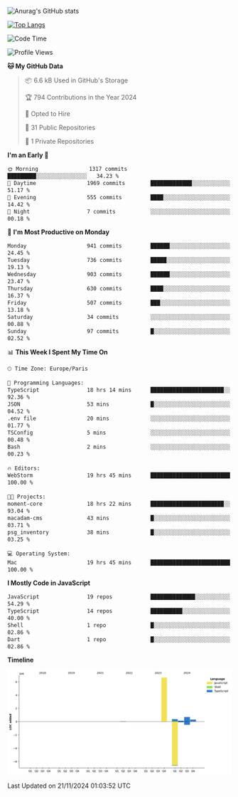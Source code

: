 ![Anurag's GitHub stats](https://github-readme-stats.vercel.app/api?username=sufiane&theme=dark&show_icons=true&count_private=true)


[![Top Langs](https://github-readme-stats.vercel.app/api/top-langs/?username=sufiane&layout=compact)](https://github.com/anuraghazra/github-readme-stats)

<!--START_SECTION:waka-->
![Code Time](http://img.shields.io/badge/Code%20Time-1%2C457%20hrs%2047%20mins-blue)

![Profile Views](http://img.shields.io/badge/Profile%20Views-0-blue)

**🐱 My GitHub Data** 

> 📦 6.6 kB Used in GitHub's Storage 
 > 
> 🏆 794 Contributions in the Year 2024
 > 
> 💼 Opted to Hire
 > 
> 📜 31 Public Repositories 
 > 
> 🔑 1 Private Repositories 
 > 
**I'm an Early 🐤** 

```text
🌞 Morning                1317 commits        █████████░░░░░░░░░░░░░░░░   34.23 % 
🌆 Daytime                1969 commits        █████████████░░░░░░░░░░░░   51.17 % 
🌃 Evening                555 commits         ████░░░░░░░░░░░░░░░░░░░░░   14.42 % 
🌙 Night                  7 commits           ░░░░░░░░░░░░░░░░░░░░░░░░░   00.18 % 
```
📅 **I'm Most Productive on Monday** 

```text
Monday                   941 commits         ██████░░░░░░░░░░░░░░░░░░░   24.45 % 
Tuesday                  736 commits         █████░░░░░░░░░░░░░░░░░░░░   19.13 % 
Wednesday                903 commits         ██████░░░░░░░░░░░░░░░░░░░   23.47 % 
Thursday                 630 commits         ████░░░░░░░░░░░░░░░░░░░░░   16.37 % 
Friday                   507 commits         ███░░░░░░░░░░░░░░░░░░░░░░   13.18 % 
Saturday                 34 commits          ░░░░░░░░░░░░░░░░░░░░░░░░░   00.88 % 
Sunday                   97 commits          █░░░░░░░░░░░░░░░░░░░░░░░░   02.52 % 
```


📊 **This Week I Spent My Time On** 

```text
🕑︎ Time Zone: Europe/Paris

💬 Programming Languages: 
TypeScript               18 hrs 14 mins      ███████████████████████░░   92.36 % 
JSON                     53 mins             █░░░░░░░░░░░░░░░░░░░░░░░░   04.52 % 
.env file                20 mins             ░░░░░░░░░░░░░░░░░░░░░░░░░   01.77 % 
TSConfig                 5 mins              ░░░░░░░░░░░░░░░░░░░░░░░░░   00.48 % 
Bash                     2 mins              ░░░░░░░░░░░░░░░░░░░░░░░░░   00.23 % 

🔥 Editors: 
WebStorm                 19 hrs 45 mins      █████████████████████████   100.00 % 

🐱‍💻 Projects: 
moment-core              18 hrs 22 mins      ███████████████████████░░   93.04 % 
macadam-cms              43 mins             █░░░░░░░░░░░░░░░░░░░░░░░░   03.71 % 
psg_inventory            38 mins             █░░░░░░░░░░░░░░░░░░░░░░░░   03.25 % 

💻 Operating System: 
Mac                      19 hrs 45 mins      █████████████████████████   100.00 % 
```

**I Mostly Code in JavaScript** 

```text
JavaScript               19 repos            ██████████████░░░░░░░░░░░   54.29 % 
TypeScript               14 repos            ██████████░░░░░░░░░░░░░░░   40.00 % 
Shell                    1 repo              █░░░░░░░░░░░░░░░░░░░░░░░░   02.86 % 
Dart                     1 repo              █░░░░░░░░░░░░░░░░░░░░░░░░   02.86 % 
```



**Timeline**

![Lines of Code chart](https://raw.githubusercontent.com/Sufiane/Sufiane/main/assets/bar_graph.png)


 Last Updated on 21/11/2024 01:03:52 UTC
<!--END_SECTION:waka-->


<!--
**Sufiane/sufiane** is a ✨ _special_ ✨ repository because its `README.md` (this file) appears on your GitHub profile.

Here are some ideas to get you started:

- 🔭 I’m currently working on ...
- 🌱 I’m currently learning ...
- 👯 I’m looking to collaborate on ...
- 🤔 I’m looking for help with ...
- 💬 Ask me about ...
- 📫 How to reach me: ...
- 😄 Pronouns: ...
- ⚡ Fun fact: ...
-->
